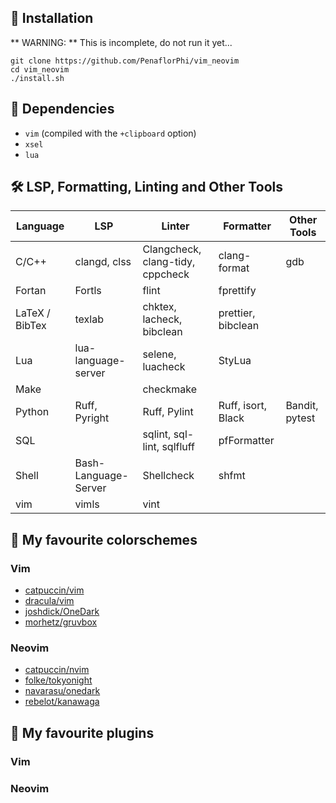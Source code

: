 ## 🔽 Installation

** WARNING: ** This is incomplete, do not run it yet... 

```
git clone https://github.com/PenaflorPhi/vim_neovim
cd vim_neovim
./install.sh
```
## 🤝 Dependencies

- `vim` (compiled with the `+clipboard` option)
- `xsel`
- `lua`

## 🛠️ LSP, Formatting, Linting and Other Tools

| Language       | LSP                  | Linter                           | Formatter          | Other Tools    |
| -------------- | -------------------- | -------------------------------- | ------------------ | -------------- |
| C/C++          | clangd, clss         | Clangcheck, clang-tidy, cppcheck | clang-format       | gdb            |
| Fortan         | Fortls               | flint                            | fprettify          |                |
| LaTeX / BibTex | texlab               | chktex, lacheck, bibclean        | prettier, bibclean |                |
| Lua	         | lua-language-server  | selene, luacheck                 | StyLua             |                |
| Make           |                      | checkmake                        |                    |                |
| Python         | Ruff, Pyright        | Ruff, Pylint                     | Ruff, isort, Black | Bandit, pytest |
| SQL            |                      | sqlint, sql-lint, sqlfluff       | pfFormatter        |                |
| Shell	         | Bash-Language-Server | Shellcheck                       | shfmt              |                |
| vim	         | vimls                | vint                             |                    |                |

## 🎨 My favourite colorschemes
### Vim
- [catpuccin/vim](https://github.com/catppuccin/vim)
- [dracula/vim](https://github.com/dracula/vim)
- [joshdick/OneDark](https://github.com/joshdick/onedark.vim)
- [morhetz/gruvbox](https://github.com/morhetz/gruvbox)
### Neovim
- [catpuccin/nvim](https://github.com/catppuccin/nvim)
- [folke/tokyonight](https://github.com/folke/tokyonight.nvim)
- [navarasu/onedark](https://github.com/navarasu/onedark.nvim)
- [rebelot/kanawaga](https://github.com/rebelot/kanagawa.nvim)

## 🔌 My favourite plugins
### Vim
### Neovim
